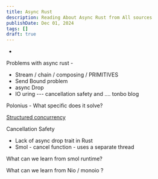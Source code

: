 ```yaml
---
title: Async Rust
description: Reading About Async Rust from All sources
publishDate: Dec 01, 2024
tags: []
draft: true
---
```


- 


Problems with async rust - 
- Stream / chain / composing / PRIMITIVES 
- Send Bound problem 
- async Drop 
- IO uring --- cancellation safety and .... tonbo blog 




Polonius - What specific does it solve?

[Structured concurrency](https://blog.yoshuawuyts.com/tree-structured-concurrency/) 


Cancellation Safety
- Lack of async drop trait in Rust 
- Smol - cancel function - uses a separate thread 


What can we learn from smol runtime?

What can we learn from Nio / monoio ?


